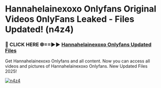 # Hannahelainexoxo Onlyfans Original Videos 0nlyFans Leaked - Files Updated! (n4z4)

<h3>🔴 CLICK HERE 🌐==►► <a href="https://tinyurl.com/2m67pmp6" rel="nofollow">Hannahelainexoxo Onlyfans Updated Files</a></h3>

Get Hannahelainexoxo Onlyfans and all content. Now you can access all videos and pictures of Hannahelainexoxo Onlyfans. New Updated Files 2025!

[![n4z4](https://i.imgur.com/H4QAA4z.gif)](https://tinyurl.com/2m67pmp6)